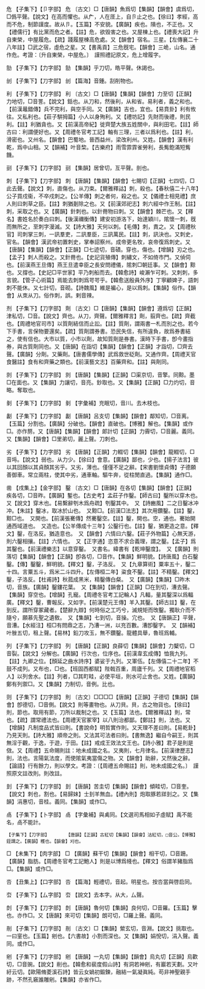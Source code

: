 <!-- { "loadSidebar": true } -->
危	【子集下】【卩字部】	危	〔古文〕□【唐韻】魚爲切【集韻】【韻會】虞爲切，□僞平聲。【說文】在高而懼也。从厃，人在厓上，自卪止之也。【徐曰】孝經，高而不危，制節謹度。故从卪。【玉篇】不安貌。【廣韻】疾也。隤也，不正也。又【禮儒行】有比黨而危之者。【註】危，欲毁害之也。又屋棟上也。【禮喪大記】升自東榮，中屋履危。【疏】踐履屋棟高危處。又【韻會】宿名。三星。【左傳襄二十八年註】□武之宿，虛危之星。又【書禹貢】三危旣宅。【韻會】三峗，山名。通作危。考證：〔升自東榮，中屋危。〕　謹照禮記原文，危上增履字。 

勂	【子集下】【力字部】	勂	【集韻】乎刀切，皓平聲。休謁也。

刣	【子集下】【刀字部】	刣	【篇海】音鍾。刮削物也。

利	【子集下】【刀字部】	利	〔古文〕□【唐韻】【集韻】【韻會】力至切【正韻】力地切，□音詈。【說文】銛也。从刀和，然後利，从和省。易利者，義之和也。【前漢鼂錯傳】兵不完利，與空手同。又【廣韻】吉也，宜也。【易賁卦】利有攸往。又私利也。【莊子騈拇篇】小人以身殉利。又【禮坊記】先財而後禮，則民利。【註】利猶貪也。又【前漢高帝紀】徙齊楚大族五姓關中，與利田宅。【註】師古曰：利謂便好也。又【周禮冬官考工記】軸有三理，三者以爲利也。【註】利，滑密也。又州名。【韻會】巴蜀地。晉西益州，梁改利州。又姓。【韻會】漢有利乾，爲中山相。又【韻補】叶音棃。【古樂府】雨雪霏霏雀勞利，長觜飽滿短觜饑。

刯	【子集下】【刀字部】	刯	【集韻】居曾切，亙平聲。剖也。

刺	【子集下】【刀字部】	刺	【唐韻】【集韻】【韻會】七賜切【正韻】七四切，□此去聲。【說文】刺，直傷也。从刀束。【爾雅釋詁】刺，殺也。【春秋僖二十八年】公子買戍衞，不卒戍刺之。【公羊傳】刺之者何，殺之也。又【儀禮士相見禮】庶人則曰刺草之臣。【註】刺猶剗除之也。又【前漢郊祀志】刺六經中作王制。【註】刺，采取之也。又【廣韻】針刺也。以針黹物曰刺。又【韻會】棘芒也。又【釋名】書姓名於奏白曰刺。【後漢禰衡傳】建安初游洛下，始達穎川，隂懷一刺，旣而無所之，至刺字漫滅。又【詩大雅】天何以刺。【毛傳】刺，責之。又【周禮秋官】司刺掌三刺，一訊羣吏，二訊羣臣，三訊萬民。【註】刺，訊決也。又刺史，官名。【韻會】漢武帝初置刺史，掌奉詔察州。成帝更名牧，哀帝復爲刺史。又【唐韻】【集韻】【韻會】【正韻】□七迹切，音磧。穿也，傷也。【增韻】刃之也。【孟子】刺人而殺之。又針黹也。【史記貨殖傳】刺繡文，不如倚市門。又偵伺也。【前漢燕王旦傳】燕王旦遣幸臣之長安問禮儀，隂刺□朝廷事。又【韻會】黥也。又撐也。【史記□平世家】平乃刺船而去。【韓愈詩】峻瀨乍可刺。又刺刺，多言貌。【管子心術篇】焉能去刺刺爲咢咢乎。【韓愈送殷員外序】丁寧顧婢子，語刺刺不能休。又七計切，音砌。【詩魏風】維是褊心，是以爲刺。【集韻】俗作。【韻會】从朿从刀。俗作刺，誤。剌音辣。

剂	【子集下】【刀字部】	劑	〔古文〕□【唐韻】【集韻】【韻會】遵爲切【正韻】津私切，□音。【說文】齊也。从刀，齊聲。【爾雅釋言】劑，翦齊也。【疏】齊截也。【周禮地官司市】以質劑結信而止訟。【註】質劑，謂兩書一札而別之也。若今下手書，言保物要還矣。【疏】質劑謂券書。恐民失信，有所違負，故爲券書結之，使有信也。大市以質，小市以劑，故知質劑是券書。漢時下手書，卽今畫指券，與古質劑同也。又【唐韻】在詣切【集韻】【韻會】【正韻】才詣切，□齊去聲。【廣韻】分劑。又藥劑。【唐書儒學傳】武爲救世砭劑。又通作齊。【周禮天官食醫註】食有和齊藥之類也。【前漢藝文志】百藥齊和。【註】與劑同。

剠	【子集下】【刀字部】	剠	【唐韻】【集韻】【正韻】□渠京切，音擎。同黥。墨□在面也。又【集韻】力讓切，音亮。鈔取也。又【集韻】【正韻】□力灼切，音略。奪取也。

剶	【子集下】【刀字部】	剶	【字彙補】充眠切，音川。去木枝也。

劙	【子集下】【刀字部】	劙	【唐韻】呂支切【集韻】【韻會】鄰知切，□音离。【玉篇】分割也。【廣韻】分破也。【韻會】直破也。【博雅】解也。【集韻】或作□。亦作剺。又【唐韻】【集韻】【韻會】郞計切【正韻】力霽切，□音麗。義同。又【集韻】【韻會】□里弟切，麗上聲。刀刺也。

劣	【子集下】【力字部】	劣	【唐韻】【正韻】力輟切【集韻】【韻會】龍輟切，□音埓。【說文】弱也。从力少。【徐曰】會意。【廣韻】鄙也，少也。【揚子法言】彼以其回顏以其貞顏其劣乎。又劣，薄也。僅僅不足之辭。【宋書劉懷貞傳】子德願善御車。常立兩柱，使其中劣，通車軸。驅牛奔，從柱閒直過。【集韻】通作□。

凿	【戌集上】【金字部】	鑿	〔古文〕□【唐韻】在各切【集韻】【韻會】【正韻】疾各切，□音昨。【廣韻】鏨也。【古史考】孟莊子作鑿。【師古曰】鑿所以穿木也。　又【說文】穿木也。【易繫辭刳木爲舟疏】刳鑿其中。　又【詩豳風】二之日鑿冰冲冲。【朱註】鑿冰，取冰於山也。　又黥□。【前漢□法志】其次用鑽鑿。【註】鑿，黥□也。　又開也。【前漢張騫傳】然騫鑿空。【註】鑿，開也。空，通也。騫始開通西域道也。　又造也。【公羊傳成十三年】公鑿行也。【註】鑿，猶更造之意。【釋文】鑿，在洛反。猶造意也。　又【韻會】六情曰六鑿。【莊子外物篇】心無天游，則六鑿相攘。【註】六情也。　又【正字通】恣意不求合義理，謂之鑿。【孟子】爲其鑿也。【前漢禮樂志】以意穿鑿。　又書名。緯書有【乾坤鑿度】。　又【廣韻】則落切【集韻】【韻會】【正韻】卽各切，□音作。【集韻】鮮明貌。【詩唐風】白石鑿鑿。【傳】鑿鑿，鮮明貌。【釋文】鑿，子洛反。　又【九章算術】粟率五十，鑿二十四。言粟五斗，爲米二斗四升。【左傳桓二年】粢食不鑿。【註】不精鑿。【釋文】鑿，子洛反。【杜甫詩】秋菰成黑米，精鑿傳白粲。　又【廣韻】【集韻】□昨木切，音族。【廣韻】鑿鏤花葉。　又【集韻】【韻會】【正韻】□在到切，漕去聲。【集韻】穿空也。【增韻】孔寵。【周禮冬官考工記輪人】凡輻，量其鑿深以爲輻廣。【釋文】鑿，曹報反。又如字。【前漢楚元王傳】羊入其鑿。【師古註】鑿，在到反。謂所穿冢藏者。【楚辭九辯】何時俗之工巧兮，滅規矩而攺鑿。獨耿介而不隨兮，願慕先聖之遺敎。　又【集韻】七到切，音操。宂也。　又【唐韻正】平聲，音漕。【水經注】桓□有問鼎之志，乃漕一洲，以充百數。漕卽鑿字。　又【韻補】叶脞五切，租上聲。【易林】鉛刀攻玉，無不鑽鑿。龍體具舉，魯班爲輔。

列	【子集下】【刀字部】	列	【唐韻】【正韻】良薛切【集韻】【韻會】力櫱切，□音裂。【說文】分解也。【廣韻】行次也，位序也。【前漢韋玄成傳】恤我九列。【註】九卿之位。【顏延之曲水詩序】婆娑于九列。又軍伍。【左傳僖二十二年】不鼓不成列。又布也，□也。【班固西都賦】陛戟百重，周廬千列。又【周禮地官稻人】以列舍水。【註】列者，□其町畦，必使平垣，則水可止舍也。又姓。【廣韻】鄭有列禦□。又【集韻】力制切，音例。比也。

则	【子集下】【刀字部】	則	〔古文〕□□□□【唐韻】【正韻】子德切【集韻】【韻會】卽德切，□音側。【說文】則等畫物也。从刀貝。貝，古之物貨也。【徐曰】則，節也。取用有節，刀所以裁制之也。又【玉篇】法也。【爾雅釋詁】則，常也。【疏】謂常禮法也。【周禮天官冢宰】以八則治都鄙。【鄭註】則，法也。又【增韻】凡制度品式皆曰則。【書說命】明哲實作則。又天理不差曰則。【易乾卦】乃見天則。【詩大雅】順帝之則。又法其可法者曰則。【書無逸】繼自今嗣王，則其無淫于觀，于逸，于遊，于田。【註】戒成王效法文王也。【詩小雅】君子是則是傚。又【周禮】五命賜則註：地未成國之名。又夷則，七月律名。【前漢律歷志】則，法也。言陽氣法度，而使隂氣夷當傷之物。又【韻會】助辭，又然後之辭。【論語】行有餘力，則以學文。考證：〔【周禮五命賜註】則，地未成國之名。〕　謹照原文註改則。則改註。 

刲	【子集下】【刀字部】	刲	【唐韻】苦圭切【集韻】【韻會】傾畦切，□音奎。【說文】刺也，割也。【易歸妹】士刲羊無血。【禮內則】炮取豚若牂刲之。又【集韻】涓惠切，音桂。義同。【集韻】或作□。

卨	【子集下】【卜字部】	卨	【字彙補】與禼同。【文選司馬相如子虛賦】禹不能名，卨不能計。

	【子集下】【刀字部】		【唐韻】【正韻】古紅切【集韻】【韻會】沽紅切，□音公。【博雅】銍謂之。【廣韻】穫也。【韻會】刈也。

□	【未集下】【肉字部】	□	【廣韻】蘇干切【集韻】【韻會】相干切，□音跚。【廣韻】脂肪。【周禮冬官考工記鮑人】則是以博爲帴也。【釋文】俗謂羊豬脂爲□。【集韻】或作□。

呇	【丑集上】【口字部】	呇	【篇海】輕禮切，音起。明星也。按呇當與啓启同。

厺	【子集下】【厶字部】	厺	【說文】去本字。从大，厶聲。

剆	【子集下】【刀字部】	剆	【唐韻】魯何切【集韻】良何切，□音羅。【玉篇】擊也。亦作□。又【唐韻】來可切【集韻】朗可切，□羅上聲。義同。

剈	【子集下】【刀字部】	剈	〔古文〕□【集韻】縈玄切，音淵。【說文】挑取也。一曰窐也。【玉篇】剜也。【六書故】小割而深也。又【集韻】娟悅切，涓入聲。義同。或作□。

剜	【子集下】【刀字部】	剜	【唐韻】一丸切【集韻】【韻會】烏丸切【正韻】烏歡切，□音豌。【說文】削也。【韓愈和裴度假山詩】有洞若神剜，有巖若天劃。又叶紆云切。【歐陽脩菱溪石詩】皆云女媧初鍛鍊，融結一氣凝眞純。苟非神聖親手跡，不然孔竅誰雕剜。【集韻】亦省作□。

